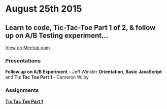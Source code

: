 # August 25th 2015
## Learn to code, Tic-Tac-Toe Part 1 of 2, & follow up on A/B Testing experiment...
[View on Meetup.com](http://www.meetup.com/Origin-Code-Academy-Meetup/events/224587422/)

### Presentations
**Follow up on A/B Experiment** - Jeff Winkler
**Orientation**, **Basic JavaScript** and **Tic Tac Toe Part 1** - Cameron Wilby

### Assignments
[**Tic Tac Toe Part 1**](https://github.com/OriginCodeAcademy/Meetup/tree/master/Projects/01-TicTacToe)
